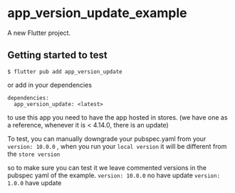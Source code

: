 # app_version_update_example

A new Flutter project.

## Getting started to test

```
$ flutter pub add app_version_update
```
or add in your dependencies
```
dependencies:
  app_version_update: <latest>
```

to use this app you need to have the app hosted in stores. (we have one as a reference, whenever it is < 4.14.0, there is an update)

To test, you can manually downgrade your pubspec.yaml from your ```version: 10.0.0``` , when you run your ```local version``` it will be different from the ```store version```

so to make sure you can test it we leave commented versions in the pubspec yaml of the example.
```version: 10.0.0``` no have update
```version: 1.0.0``` have update
